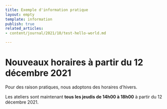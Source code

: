 ```yaml
---
title: Exemple d'information pratique
layout: empty
template: information
publish: true
related_articles:
- content/journal/2021/10/test-hello-world.md

---
```

# Nouveaux horaires à partir du 12 décembre 2021

Pour des raison pratiques, nous adoptons des horaires d'hivers.

Les ateliers sont maintenant **tous les jeudis de 14h00 à 18h00** à partir du 12 décembre 2021.
